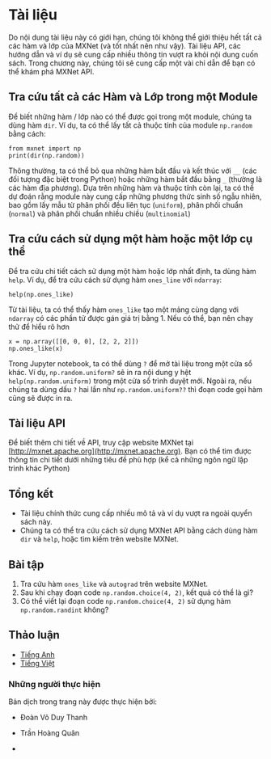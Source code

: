<!-- ===================== Bắt đầu dịch Phần 1 ===================== -->
<!-- ========================================= REVISE PHẦN 1 - BẮT ĐẦU =================================== -->

<!--
# Documentation
-->

# Tài liệu

<!--
Due to constraints on the length of this book, we cannot possibly introduce every single MXNet function and class (and you probably would not want us to). The API documentation and additional tutorials and examples provide plenty of documentation beyond the book. In this section we provide you with some guidance to exploring the MXNet API.
-->

Do nội dung tài liệu này có giới hạn, chúng tôi không thể giới thiệu hết tất cả các hàm và lớp của MXNet (và tốt nhất nên như vậy). Tài liệu API, các hướng dẫn và ví dụ sẽ cung cấp nhiều thông tin vượt ra khỏi nội dung cuốn sách. Trong chương này, chúng tôi sẽ cung cấp một vài chỉ dẫn để bạn có thể khám phá MXNet API.

<!--
## Finding All the Functions and Classes in a Module
-->

## Tra cứu tất cả các Hàm và Lớp trong một Module

<!--
In order to know which functions and classes can be called in a module, we invoke the `dir` function. For instance, we can query all properties in the `np.random` module as follows:
-->

Để biết những hàm / lớp nào có thể được gọi trong một module, chúng ta dùng hàm `dir`. Ví dụ, ta có thể lấy tất cả thuộc tính của module `np.random` bằng cách:

```{.python .input  n=1}
from mxnet import np
print(dir(np.random))
```

<!--
Generally, we can ignore functions that start and end with `__` (special objects in Python) or functions that start with a single `_`(usually internal functions). Based on the remaining function or attribute names, we might hazard a guess that this module offers various methods for generating random numbers, including sampling from the uniform distribution (`uniform`), normal distribution (`normal`), and multinomial distribution  (`multinomial`).
-->

Thông thường, ta có thể bỏ qua những hàm bắt đầu và kết thúc với `__` (các đối tượng đặc biệt trong Python) hoặc những hàm bắt đầu bằng `_` (thường là các hàm địa phương). Dựa trên những hàm và thuộc tính còn lại, ta có thể dự đoán rằng module này cung cấp những phương thức sinh số ngẫu nhiên, bao gồm lấy mẫu từ phân phối đều liên tục (`uniform`), phân phối chuẩn (`normal`) và phân phối chuẩn nhiều chiều (`multinomial`)

<!--
## Finding the Usage of Specific Functions and Classes
-->

## Tra cứu cách sử dụng một hàm hoặc một lớp cụ thể

<!--
For more specific instructions on how to use a given function or class, we can invoke the  `help` function. As an example, let's explore the usage instructions for `ndarray`'s `ones_like` function.
-->

Để tra cứu chi tiết cách sử dụng một hàm hoặc lớp nhất định, ta dùng hàm `help`. Ví dụ, để tra cứu cách sử dụng hàm `ones_line` với `ndarray`:

```{.python .input}
help(np.ones_like)
```

<!--
From the documentation, we can see that the `ones_like` function creates a new array with the same shape as the supplied `ndarray` and sets all the elements to `1`. Whenever possible, you should run a quick test to confirm your interpretation:
-->

Từ tài liệu, ta có thể thấy hàm `ones_like` tạo một mảng cùng dạng với `ndarray` có các phần tử được gán giá trị bằng 1. Nếu có thể, bạn nên chạy thử để hiểu rõ hơn

```{.python .input}
x = np.array([[0, 0, 0], [2, 2, 2]])
np.ones_like(x)
```

<!--
In the Jupyter notebook, we can use `?` to display the document in another window. For example, `np.random.uniform?` will create content that is almost identical to `help(np.random.uniform)`, displaying it in a new browser window. In addition, if we use two question marks, such as `np.random.uniform??`, the code implementing the function will also be displayed.
-->

Trong Jupyter notebook, ta có thể dùng `?` để mở tài liệu trong một cửa sổ khác. Ví dụ, `np.random.uniform?` sẽ in ra nội dung y hệt `help(np.random.uniform)` trong một cửa sổ trình duyệt mới. Ngoài ra, nếu chúng ta dùng dấu `?` hai lần như `np.random.uniform??` thì đoạn code gọi hàm cũng sẽ được in ra.

<!-- ===================== Kết thúc dịch Phần 1 ===================== -->

<!-- ===================== Bắt đầu dịch Phần 2 ===================== -->

<!-- ========================================= REVISE PHẦN 1 - KẾT THÚC ===================================-->

<!-- ========================================= REVISE PHẦN 2 - BẮT ĐẦU ===================================-->

<!--
## API Documentation
-->

## Tài liệu API

<!--
For further details on the API details check the MXNet website at  [http://mxnet.apache.org/](http://mxnet.apache.org/). You can find the details under the appropriate headings (also for programming languages other than Python).
-->

Để biết thêm chi tiết về API, truy cập website MXNet tại [http://mxnet.apache.org](http://mxnet.apache.org). Bạn có thể tìm được thông tin chi tiết dưới những tiêu đề phù hợp (kể cả những ngôn ngữ lập trình khác Python)

<!--
## Summary
-->

## Tổng kết

<!--
* The official documentation provides plenty of descriptions and examples that are beyond this book.
* We can look up documentation for the usage of MXNet API by calling the `dir` and `help` functions, or checking the MXNet website.
-->

* Tài liệu chính thức cung cấp nhiều mô tả và ví dụ vượt ra ngoài quyển sách này.
* Chúng ta có thể tra cứu cách sử dụng MXNet API bằng cách dùng hàm `dir` và `help`, hoặc tìm kiếm trên website MXNet.


<!--
## Exercises
-->

## Bài tập

<!--
1. Look up `ones_like` and `autograd` on the MXNet website.
2. What are all the possible outputs after running `np.random.choice(4, 2)`?
3. Can you rewrite `np.random.choice(4, 2)` by using the `np.random.randint` function?
-->

1. Tra cứu hàm `ones_like` và `autograd` trên website MXNet.
2. Sau khi chạy đoạn code `np.random.choice(4, 2)`, kết quả có thể là gì?
3. Có thể viết lại đoạn code `np.random.choice(4, 2)` sử dụng hàm `np.random.randint` không?

<!-- ===================== Kết thúc dịch Phần 2 ===================== -->

<!-- ========================================= REVISE PHẦN 2 - KẾT THÚC ===================================-->

<!--
## [Discussions](https://discuss.mxnet.io/t/2322)
-->

## Thảo luận
* [Tiếng Anh](https://discuss.mxnet.io/t/2322)
* [Tiếng Việt](https://forum.machinelearningcoban.com/c/d2l)

### Những người thực hiện
Bản dịch trong trang này được thực hiện bởi:
<!--
Tác giả của mỗi Pull Request điền tên mình và tên những người review mà bạn thấy
hữu ích vào từng phần tương ứng. Mỗi dòng một tên, bắt đầu bằng dấu `*`.

Lưu ý:
* Nếu reviewer không cung cấp tên, bạn có thể dùng tên tài khoản GitHub của họ
với dấu `@` ở đầu. Ví dụ: @aivivn.
-->

* Đoàn Võ Duy Thanh
<!-- Phần 1 -->
* Trần Hoàng Quân

<!-- Phần 2 -->
*

